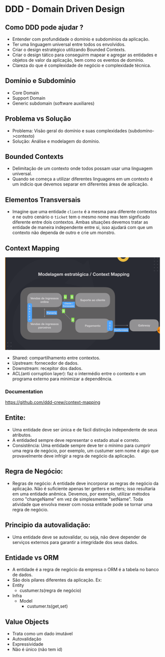 # DDD - Domain Driven Design

## Como DDD pode ajudar ?

- Entender com profundidade o domínio e subdomínios da aplicação.
- Ter uma linguagem universal entre todos os envolvidos. 
- Criar o design estratégico utilizando Bounded Contexts.
- Criar o design tático para conseguirm mapear e agregar as entidades e objetos de valor da aplicação, bem como os eventos de domínio.
- Clareza do que é complexidade de negócio e complexidade técnica.

## Domínio e Subdomínio
- Core Domain
- Support Domain
- Generic subdomain (software auxiliares)

## Problema vs Solução
- Problema: Visão geral do domínio e suas complexidades (subdomíno->contexto)
- Solução: Análise e modelagem do domínio. 

## Bounded Contexts
- Delimitação de um contexto onde todos possam usar uma linguagem universal.
- Quando se começa a utilizar diferentes linguagens em um contexto é um indicio que devemos separar em diferentes áreas de aplicação.

## Elementos Transversais 
- Imagine que uma entidade `cliente` é a mesma para diferente contextos e ne outro cenário o `ticket` tem o mesmo nome mas tem signficado diferente entre dois contextos. Ambas situações devemos tratar as entidade de maneira independente entre si, isso ajudará com que um contexto não dependa de outro e crie um monstro.

## Context Mapping

![Context Mapping](https://github.com/PedroGuilhermeSilv/full-cycle/blob/develop/aulas/ddd/img/context_mapping.png )

- Shared: compartilhamento entre contextos.
- Upstream: fornecedor de dados.
- Downstream: recepitor dos dados.
- ACL(anti corruption layer): faz o intermédio entre o contexto e um programa externo para minimizar a dependência. 

### Documentation
https://github.com/ddd-crew/context-mapping

## Entite:
- Uma entidade deve ser única e de fácil distinção independente de seus atributos.
- A entidaded sempre deve representar o estado atual e correto.
- Consistência: Uma entidade sempre deve ter o mínimo para cumprir uma regra de negócio, por exemplo, um custumer sem nome é algo que provavelmente deve infrigir a regra de negócio da aplicação. 

## Regra de Negócio:
- Regras de negócio: A entidade deve incorporar as regras de negócio da aplicação. Não é suficiente apenas ter getters e setters; isso resultaria em uma entidade anêmica. Devemos, por exemplo, utilizar métodos como "changeName" em vez de simplesmente "setName". Toda atividade que envolva mexer com nossa entitade pode se tornar uma regra de negócio.

## Principio da autovalidação:
- Uma entidade deve se autovalidar, ou seja, não deve depender de serviços externos para garantir a integridade dos seus dados.

## Entidade vs ORM
- A entidade é a regra de negócio da empresa o ORM é a tabela no banco de dados.
- São dois pilares diferentes da aplicação.
Ex:
- Entity
    - custumer.ts(regra de negócio)
- Infra
    - Model
        - custumer.ts(get,set)

## Value Objects
- Trata como um dado imutável
- Autovalidação
- Expressividade
- Não é único (não tem id)
